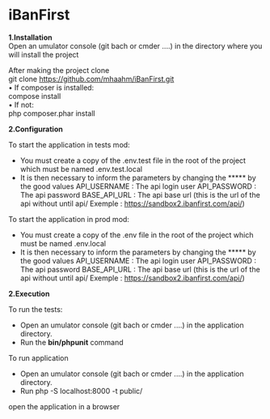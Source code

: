 # iBanFirst
**1.Installation** <br>
Open an umulator console (git bach or cmder ....)
in the directory where you will install the project

After making the project clone <br>
git clone https://github.com/mhaahm/iBanFirst.git <br>
•	If composer is installed: <br>
      compose install <br>
•	If not: <br>
      php composer.phar install

**2.Configuration**

To start the application in tests mod:
 - You must create a copy of the .env.test file in the root of the project which must be named .env.test.local
 - It is then necessary to inform the parameters by changing the ***** by the good values
    API_USERNAME : The api login user
    API_PASSWORD : The api password
    BASE_API_URL : The api base url (this is the url of the api without until api/ Exemple : https://sandbox2.ibanfirst.com/api/)

To start the application in prod mod:
 - You must create a copy of the .env file in the root of the project which must be named .env.local
 - It is then necessary to inform the parameters by changing the ***** by the good values
    API_USERNAME : The api login user
    API_PASSWORD : The api password
    BASE_API_URL : The api base url (this is the url of the api without until api/ Exemple : https://sandbox2.ibanfirst.com/api/)


**2.Execution**

To run the tests:
 - Open an umulator console (git bach or cmder ....)
   in the application directory.
 - Run the **bin/phpunit** command
 
To run application
 - Open an umulator console (git bach or cmder ....)
    in the application directory.
 - Run php -S localhost:8000 -t public/
 
 open the application in a browser
 
